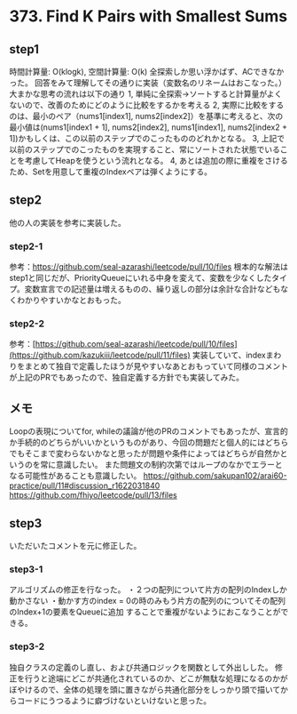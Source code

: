 # 373. Find K Pairs with Smallest Sums

## step1
時間計算量: O(klogk), 空間計算量: O(k)
全探索しか思い浮かばず、ACできなかった。
回答をみて理解してその通りに実装（変数名のリネームはおこなった。）
大まかな思考の流れは以下の通り
1, 単純に全探索→ソートすると計算量がよくないので、改善のためにどのように比較をするかを考える
2, 実際に比較をするのは、最小のペア（nums1[index1], nums2[index2]）を基準に考えると、次の最小値は(nums1[index1 + 1], nums2[index2], nums1[index1], nums2[index2 + 1])かもしくは、この以前のステップでのこったもののどれかとなる。
3, 上記で以前のステップでのこったものを実現すること、常にソートされた状態でいることを考慮してHeapを使うという流れとなる。
4, あとは追加の際に重複をさけるため、Setを用意して重複のIndexペアは弾くようにする。

## step2
他の人の実装を参考に実装した。
### step2-1
参考：https://github.com/seal-azarashi/leetcode/pull/10/files
根本的な解法はstep1と同じだが、PriorityQueueにいれる中身を変えて、変数を少なくしたタイプ。変数宣言での記述量は増えるものの、繰り返しの部分は余計な合計などもなくわかりやすいかなとおもった。

### step2-2
参考：[https://github.com/seal-azarashi/leetcode/pull/10/files](https://github.com/kazukiii/leetcode/pull/11/files)
実装していて、indexまわりをまとめて独自で定義したほうが見やすいなあとおもっていて同様のコメントが上記のPRでもあったので、独自定義する方針でも実装してみた。

## メモ
Loopの表現についてfor, whileの議論が他のPRのコメントでもあったが、宣言的か手続的のどちらがいいかというものがあり、今回の問題だと個人的にはどちらでもそこまで変わらないかなと思ったが問題や条件によってはどちらが自然かというのを常に意識したい。
また問題文の制約次第ではループのなかでエラーとなる可能性があることも意識したい。
https://github.com/sakupan102/arai60-practice/pull/11#discussion_r1622031840
https://github.com/fhiyo/leetcode/pull/13/files

## step3
いただいたコメントを元に修正した。
### step3-1
アルゴリズムの修正を行なった。
・２つの配列について片方の配列のIndexしか動かさない
・動かす方のindex = 0の時のみもう片方の配列のについてその配列のIndex+1の要素をQueueに追加
することで重複がないようにおこなうことができる。

### step3-2
独自クラスの定義のし直し、および共通ロジックを関数として外出しした。
修正を行うと途端にどこが共通化されているのか、どこが無駄な処理になるのかがぼやけるので、全体の処理を頭に置きながら共通化部分をしっかり頭で描いてからコードにうつるように癖づけないといけないと思った。
